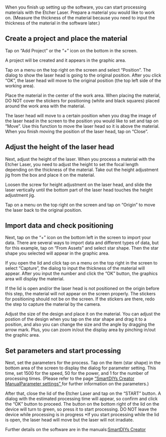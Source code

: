 When you finish up setting up the software, you can start processing materials with the Etcher Laser. Prepare a material you would like to work on. (Measure the thickness of the material because you need to input the thickness of the material in the software later.)

## Create a project and place the material
Tap on “Add Project” or the “+” icon on the bottom in the screen.

A project will be created and it appears in the graphic area.

Tap on a menu on the top right on the screen and select “Position”. The dialog to show the laser head is going to the original position. After you click “OK”, the laser head will move to the original position (the top left side of the working area).

Place the material in the center of the work area. When placing the material, DO NOT cover the stickers for positioning (white and black squares) placed around the work area with the material.

The laser head will move to a certain position when you drag the image of the laser head in the screen to the position you would like to set and tap on “Move”. Use this function to move the laser head so it is above the material. When you finish moving the position of the laser head, tap on “Close”.

## Adjust the height of the laser head
Next, adjust the height of the laser. When you process a material with the Etcher Laser, you need to adjust the height to set the focal length depending on the thickness of the material. Take out the height adjustment jig from the box and place it on the material.

Loosen the screw for height adjustment on the laser head, and slide the laser vertically until the bottom part of the laser head touches the height adjustment jig.

Tap on a menu on the top right on the screen and tap on “Origin” to move the laser back to the original position.


## Import data and check positioning
Next, tap on the “+” icon on the bottom left in the screen to import your data. There are several ways to import data and different types of data, but for this example, tap on “From Assets” and select star shape. Then the star shape you selected will appear in the graphic area.

If you open the lid and click tap on a menu on the top right in the screen to select “Capture”, the dialog to input the thickness of the material will appear. After you input the number and click the “OK” button, the graphics area will display the material.

If the lid is open and/or the laser head is not positioned on the origin before this step, the material will not appear on the screen properly. The stickers for positioning should not be on the screen. If the stickers are there, redo the step to capture the material by the camera.

Adjust the size of the design and place it on the material. You can adjust the postion of the design when you tap on the star shape and drag it to a position, and also you can change the size and the angle by dragging the arrow mark. Plus, you can zoom in/out the display area by pinching in/out the graphic area.



## Set parameters and start processing
Next, set the parameters for the process. Tap on the item (star shape) in the bottom area of the screen to display the dialog for parameter setting. This time, set 1500 for the speed, 50 for the power, and 1 for the number of processing times. (Please refer to the page <a target="_blank" href="https://manual.smartdiys.cc/smartdiys-creator-parameter-settings/">“SmartDIYs Creator ManualParameter settings” </a>for further information on the parameters.)

After that, close the lid of the Etcher Laser and tap on the “START” button. A dialog with the estimated processing time will appear, so confirm and click the “OK” button to proceed.
The button on the bottom right of the lid on the device will turn to green, so press it to start processing. DO NOT leave the device while processing is in progress
*If you start processing while the lid is open, the laser head will move but the laser will not irradiate.

Further details on the software are in the manuals:<a target="_blank" href="https://manual.smartdiys.cc/smartdiys-creator-product-outline/">SmartDIYs Creator</a>

